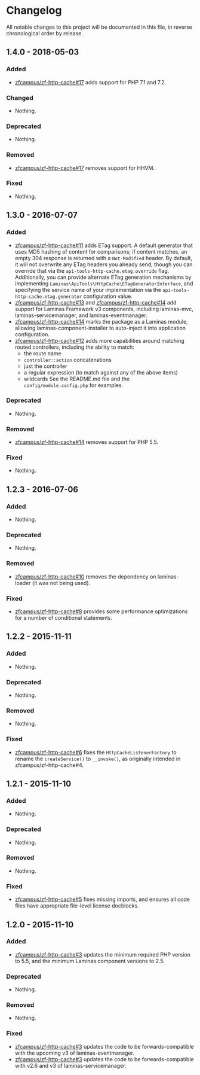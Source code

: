 # Changelog

All notable changes to this project will be documented in this file, in reverse chronological order by release.

## 1.4.0 - 2018-05-03

### Added

- [zfcampus/zf-http-cache#17](https://github.com/zfcampus/zf-http-cache/pull/17) adds support for PHP 7.1 and 7.2.

### Changed

- Nothing.

### Deprecated

- Nothing.

### Removed

- [zfcampus/zf-http-cache#17](https://github.com/zfcampus/zf-http-cache/pull/17) removes support for HHVM.

### Fixed

- Nothing.

## 1.3.0 - 2016-07-07

### Added

- [zfcampus/zf-http-cache#11](https://github.com/zfcampus/zf-http-cache/pull/11) adds ETag support.
  A default generator that uses MD5 hashing of content for comparisons; if
  content matches, an empty 304 response is returned with a `Not-Modified`
  header. By default, it will not overwrite any ETag headers you already send,
  though you can override that via the `api-tools-http-cache.etag.override` flag.
  Additionally, you can provide alternate ETag generation mechanisms by
  implementing `Laminas\ApiTools\HttpCache\ETagGeneratorInterface`, and specifying the service
  name of your implementation via the `api-tools-http-cache.etag.generator`
  configuration value.
- [zfcampus/zf-http-cache#13](https://github.com/zfcampus/zf-http-cache/pull/13) and
  [zfcampus/zf-http-cache#14](https://github.com/zfcampus/zf-http-cache/pull/14) add support for Laminas
  Framework v3 components, including laminas-mvc, laminas-servicemanager, and
  laminas-eventmanager.
- [zfcampus/zf-http-cache#14](https://github.com/zfcampus/zf-http-cache/pull/14) marks the package as
  a Laminas module, allowing laminas-component-installer to auto-inject it into
  application configuration.
- [zfcampus/zf-http-cache#12](https://github.com/zfcampus/zf-http-cache/pull/12) adds more
  capabilities around matching routed controllers, including the ability to
  match:
  - the route name
  - `controller::action` concatenations
  - just the controller
  - a regular expression (to match against any of the above items)
  - wildcards
  See the README.md file and the `config/module.config.php` for examples.

### Deprecated

- Nothing.

### Removed

- [zfcampus/zf-http-cache#14](https://github.com/zfcampus/zf-http-cache/pull/14) removes support for
  PHP 5.5.

### Fixed

- Nothing.

## 1.2.3 - 2016-07-06

### Added

- Nothing.

### Deprecated

- Nothing.

### Removed

- [zfcampus/zf-http-cache#10](https://github.com/zfcampus/zf-http-cache/pull/10) removes the
  dependency on laminas-loader (it was not being used).

### Fixed

- [zfcampus/zf-http-cache#8](https://github.com/zfcampus/zf-http-cache/pull/8) provides some
  performance optimizations for a number of conditional statements.

## 1.2.2 - 2015-11-11

### Added

- Nothing.

### Deprecated

- Nothing.

### Removed

- Nothing.

### Fixed

- [zfcampus/zf-http-cache#6](https://github.com/zfcampus/zf-http-cache/pull/6) fixes the
  `HttpCacheListenerFactory` to rename the `createService()` to `__invoke()`,
  as originally intended in zfcampus/zf-http-cache#4.

## 1.2.1 - 2015-11-10

### Added

- Nothing.

### Deprecated

- Nothing.

### Removed

- Nothing.

### Fixed

- [zfcampus/zf-http-cache#5](https://github.com/zfcampus/zf-http-cache/pull/5) fixes missing imports,
  and ensures all code files have appropriate file-level license docblocks.

## 1.2.0 - 2015-11-10

### Added

- [zfcampus/zf-http-cache#3](https://github.com/zfcampus/zf-http-cache/pull/3) updates the minimum
  required PHP version to 5.5, and the minimum Laminas component versions to 2.5.

### Deprecated

- Nothing.

### Removed

- Nothing.

### Fixed

- [zfcampus/zf-http-cache#3](https://github.com/zfcampus/zf-http-cache/pull/3) updates the code to
  be forwards-compatible with the upcoming v3 of laminas-eventmanager.
- [zfcampus/zf-http-cache#3](https://github.com/zfcampus/zf-http-cache/pull/3) updates the code to
  be forwards-compatible with v2.6 and v3 of laminas-servicemanager.
